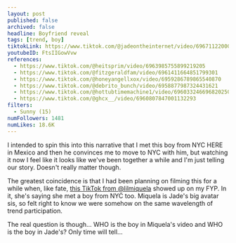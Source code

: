 ```yaml
---
layout: post
published: false
archived: false
headline: Boyfriend reveal 
tags: [trend, boy]
tiktokLink: https://www.tiktok.com/@jadeontheinternet/video/6967112200091700486
youtubeID: FtsIIGowVvw
references:
  - https://www.tiktok.com/@heitsprim/video/6963985755899219205
  - https://www.tiktok.com/@fitzgeraldfam/video/6961411664851799301
  - https://www.tiktok.com/@honeyangellxox/video/6959286789865540870
  - https://www.tiktok.com/@debrito_bunch/video/6958877987324431621
  - https://www.tiktok.com/@hottubtimemachine1/video/6960332466968202501
  - https://www.tiktok.com/@ghcx__/video/6960807847001132293
filters:
  - Sunny (15)
numFollowers: 1481
numLikes: 18.6K
---
```


I intended to spin this into this narrative that I met this boy from NYC HERE in Mexico and then he convinces me to move to NYC with him, but watching it now I feel like it looks like we've been together a while and I'm just telling our story. Doesn't really matter though.

The greatest coincidence is that I had been planning on filming this for a while when, like fate, [this TikTok from @lilmiquela](https://www.tiktok.com/@lilmiquela/video/6964819089600613637) showed up on my FYP. In it, she's saying she met a boy from NYC too. Miquela is Jade's big avatar sis, so felt right to know we were somehow on the same wavelength of trend participation. 

The real question is though... WHO is the boy in Miquela's video and WHO is the boy in Jade's? Only time will tell...